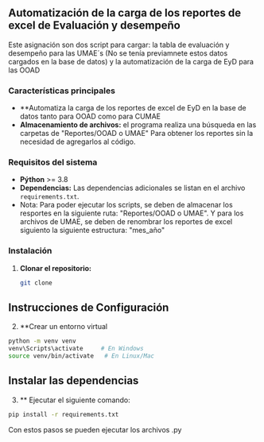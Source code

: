 ## Automatización de la carga de los reportes de excel de Evaluación y desempeño

Este asignación son dos script para cargar: la tabla de evaluación y desempeño para las UMAE´s (No se tenía previamnete estos datos cargados en la base de datos) y la automatización de la carga de EyD para las OOAD

### Características principales
* **Automatiza la carga de los reportes de excel de EyD en la base de datos tanto para OOAD como para CUMAE
* **Almacenamiento de archivos:** el programa realiza una búsqueda en las carpetas de "Reportes/OOAD o UMAE" Para obtener los reportes sin la necesidad de agregarlos al código.

### Requisitos del sistema
* **Pýthon**  >= 3.8
* **Dependencias:** Las dependencias adicionales se listan en el archivo `requirements.txt`.
* Nota: Para poder ejecutar los scripts, se deben de almacenar los resportes en la siguiente ruta: "Reportes/OOAD o UMAE". Y para los archivos de UMAE, se deben de renombrar los reportes de excel siguiento la siguiente estructura: "mes_año"

### Instalación
1. **Clonar el repositorio:**
   ```bash
   git clone 
   
## Instrucciones de Configuración
2. **Crear un entorno virtual
```bash
python -m venv venv
venv\Scripts\activate     # En Windows
source venv/bin/activate   # En Linux/Mac
```

## Instalar las dependencias
3. ** Ejecutar el siguiente comando:
```bash
pip install -r requirements.txt
```

Con estos pasos se pueden ejecutar los archivos .py


